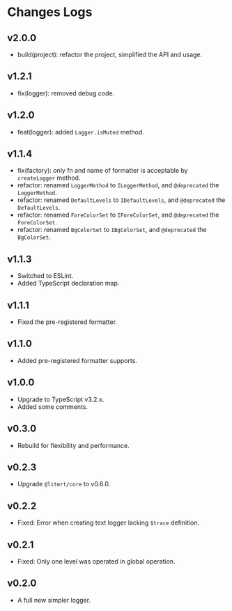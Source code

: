 # Changes Logs

## v2.0.0

- build(project): refactor the project, simplified the API and usage.

## v1.2.1

- fix(logger): removed debug code.

## v1.2.0

- feat(logger): added `Logger.isMuted` method.

## v1.1.4

- fix(factory): only fn and name of formatter is acceptable by `createLogger` method.
- refactor: renamed `LoggerMethod` to `ILoggerMethod`, and `@deprecated` the `LoggerMethod`.
- refactor: renamed `DefaultLevels` to `IDefaultLevels`, and `@deprecated` the `DefaultLevels`.
- refactor: renamed `ForeColorSet` to `IForeColorSet`, and `@deprecated` the `ForeColorSet`.
- refactor: renamed `BgColorSet` to `IBgColorSet`, and `@deprecated` the `BgColorSet`.

## v1.1.3

- Switched to ESLint.
- Added TypeScript declaration map.

## v1.1.1

- Fixed the pre-registered formatter.

## v1.1.0

- Added pre-registered formatter supports.

## v1.0.0

- Upgrade to TypeScript v3.2.x.
- Added some comments.

## v0.3.0

- Rebuild for flexibility and performance.

## v0.2.3

- Upgrade `@litert/core` to v0.6.0.

## v0.2.2

- Fixed: Error when creating text logger lacking `$trace` definition.

## v0.2.1

- Fixed: Only one level was operated in global operation.

## v0.2.0

- A full new simpler logger.
